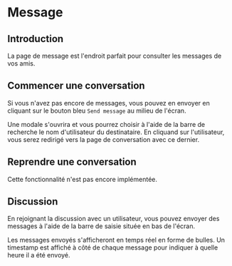 # Message

## Introduction

La page de message est l'endroit parfait pour consulter les messages de vos amis.

## Commencer une conversation

Si vous n'avez pas encore de messages, vous pouvez en envoyer en cliquant sur le bouton bleu `Send message` au milieu de l'écran.

Une modale s'ouvrira et vous pourrez choisir à l'aide de la barre de recherche le nom d'utilisateur du destinataire.
En cliquand sur l'utilisateur, vous serez redirigé vers la page de conversation avec ce dernier.

## Reprendre une conversation

Cette fonctionnalité n'est pas encore implémentée.

## Discussion

En rejoignant la discussion avec un utilisateur, vous pouvez envoyer des messages à l'aide de la barre de saisie située en bas de l'écran.

Les messages envoyés s'afficheront en temps réel en forme de bulles.
Un timestamp est affiché à côté de chaque message pour indiquer à quelle heure il a été envoyé.

